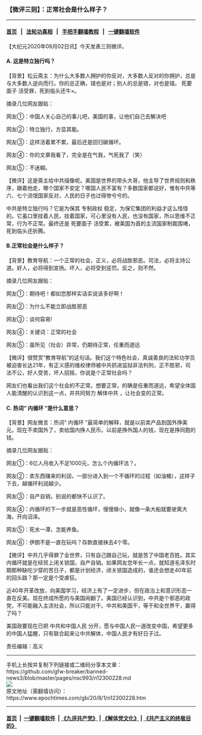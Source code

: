 ### 【微评三则】：正常社会是什么样子？
------------------------

#### [首页](https://github.com/gfw-breaker/banned-news3/blob/master/README.md) &nbsp;&nbsp;|&nbsp;&nbsp; [法轮功真相](https://github.com/begood0513/basic/blob/master/README.md)  &nbsp;&nbsp;|&nbsp;&nbsp; [手把手翻墙教程](https://github.com/gfw-breaker/guides/wiki)  &nbsp;&nbsp;|&nbsp;&nbsp; [一键翻墙软件](https://github.com/gfw-breaker/nogfw/blob/master/README.md)  



<div><p>
 【大纪元2020年08月02日讯】今天发表三则微评。
</p>
<h4>
 A. 这是特立独行吗？
</h4>
<p>
 【背景】松云斋主：为什么大多数人拥护的你反对，大多数人反对的你拥护，总是与大多数人逆向而行。你的总正确，错也是对；别人的总是错，对也是错。
 <ok href="https://www.epochtimes.com/gb/tag/%E6%AD%BB%E8%A6%81%E9%9D%A2%E5%AD%90.html">
  死要面子
 </ok>
 活受罪，死到临头还牛×。
</p>
<p>
 摘录几位网友跟贴：
</p>
<p>
 网友①：中国人关心自己的事儿吧，美国的事，让他们自己去解决吧
</p>
<p>
 网友②：特立独行，方显其能。
</p>
<p>
 网友③：这样活着累不累，最后还是回归碳循环。
</p>
<p>
 网友④：你的文章我看了，完全是在气我，气死我了（笑）
</p>
<p>
 网友⑤：不迷糊。
</p>
<p>
 【微评】这是斋主给中共描像呢。美国是世界的带头大哥，他主导了世界规则和秩序，跟着他走，哪个国家不安定？哪国人民不富有？多数国家都说好，惟有中共等六、七个流氓国家反对，人民的日子也过得惨兮兮的。
</p>
<p>
 中共是特立独行吗？它是为保其
 <ok href="https://www.epochtimes.com/gb/tag/%E4%B8%93%E5%88%B6%E6%94%BF%E6%9D%83.html">
  专制政权
 </ok>
 稳定，为保它集团的利益才这么怪怪的。它虽口里挂着人民，挂着国家，可心里没有人民，也没有国家，所以思维不正常，行为不正常。最终还是
 <ok href="https://www.epochtimes.com/gb/tag/%E6%AD%BB%E8%A6%81%E9%9D%A2%E5%AD%90.html">
  死要面子
 </ok>
 活受累，被美国为首的主流国家制裁围堵，死到临头还折腾。
</p>
<h4>
 B.正常社会是什么样子？
</h4>
<p>
 【背景】教育导航：一个正常的社会，正义，必将战胜邪恶。司法，必将主持公道。好人，必将得到宣扬。坏人，必将受到惩罚。反之，则不然。
</p>
<p>
 摘录几位网友跟贴：
</p>
<p>
 网友①：期待吧！都如您那样实话实说该多好啊！
</p>
<p>
 网友②：为什么不能立即战胜邪恶
</p>
<p>
 网友③：谈何容易!
</p>
<p>
 网友④：关键词：正常的社会
</p>
<p>
 网友⑤：虽所见（社会）异常，仍期待正常，任重而道远
</p>
<p>
 【微评】很赞赏“教育导航”的这句话。我们这个特色社会，真诚善良的法轮功学员被迫害长达21年，有正义感的维权律师被中共抓进监狱非法判刑，正不胜邪，司法不公，好人受苦，坏人招摇，你说是个正常社会吗？
</p>
<p>
 网友们也看出我们这个社会的不正常。想要正常，的确是任重而道远，希望全体国人能清醒的认识到这一点，并共同努力
 <ok href="https://www.epochtimes.com/gb/tag/%E8%A7%A3%E4%BD%93%E4%B8%AD%E5%85%B1.html">
  解体中共
 </ok>
 ，让社会变的正常。
</p>
<h4>
 C. 热词“
 <ok href="https://www.epochtimes.com/gb/tag/%E5%86%85%E5%BE%AA%E7%8E%AF.html">
  内循环
 </ok>
 ”是什么意思？
</h4>
<p>
 【背景】网友微言：热词“
 <ok href="https://www.epochtimes.com/gb/tag/%E5%86%85%E5%BE%AA%E7%8E%AF.html">
  内循环
 </ok>
 ”最简单的解释，就是以前卖产品到国外挣美元，现在不卖国外了，卖给国内挣人民币。以前是挣外国人的钱，现在是挣同胞的钱。
</p>
<p>
 摘录几位网友跟贴：
</p>
<p>
 网友①：6亿人月收入不足1000元，怎么个内循环法？。
</p>
<p>
 网友②：卖东西赚来的利润，一部分进入到一个不循环的过程（如油桶），这样子下去，越循环利润越少。
</p>
<p>
 网友③：自产自销，别说的都快不认识了。
</p>
<p>
 网友④：内循环的下一步就是恶性循环，慢慢做小，就像一条大船就要驶离大海，开向沼泽。
</p>
<p>
 网友⑤：死水一潭，怎能养鱼。
</p>
<p>
 网友⑥：伊朗不是一直在玩吗？存款直接抹去4个零。
</p>
<p>
 【微评】中共几乎得罪了全世界，只有自己跟自己玩，就是苦了中国老百姓。其实内循环就是在经贸上闭关锁国，自产自销。如果网友您年长一点，就知道毛泽东时期那种缺吃少穿的苦日子，都是计划经济，闭关锁国造成的，谁还会想走40年前的回头路？那一定是个受虐狂。
</p>
<p>
 近40年开革改放，向美国学习，经济上有了一定进步，但在政治上和意识形态一直在反美。现在终成所愿的与美国闹翻了。美国已经认识到，中共是个邪恶的政党，不可能融入主流社会，所以只能对干。中共和美国干，等于和全世界干，赢得了吗？
</p>
<p>
 美国政要现在已把
 <ok href="https://www.epochtimes.com/gb/tag/%E4%B8%AD%E5%85%B1%E5%92%8C%E4%B8%AD%E5%9B%BD%E4%BA%BA%E6%B0%91.html">
  中共和中国人民
 </ok>
 分开，愿与中国人民一道改变中国，希望更多的中国人猛醒，只有联合起来让中共解体，中国人民才有好日子过。
</p>
<p>
 责任编辑：高义
</p>
</div>
<hr/>
手机上长按并复制下列链接或二维码分享本文章：<br/>
https://github.com/gfw-breaker/banned-news3/blob/master/pages/nsc993/n12300228.md <br/>
<a href='https://github.com/gfw-breaker/banned-news3/blob/master/pages/nsc993/n12300228.md'><img src='https://github.com/gfw-breaker/banned-news3/blob/master/pages/nsc993/n12300228.md.png'/></a> <br/>
原文地址（需翻墙访问）：https://www.epochtimes.com/gb/20/8/1/n12300228.htm


------------------------
#### [首页](https://github.com/gfw-breaker/banned-news3/blob/master/README.md) &nbsp;|&nbsp; [一键翻墙软件](https://github.com/gfw-breaker/nogfw/blob/master/README.md) &nbsp;| [《九评共产党》](https://github.com/gfw-breaker/9ping.md/blob/master/README.md#九评之一评共产党是什么) | [《解体党文化》](https://github.com/gfw-breaker/jtdwh.md/blob/master/README.md) | [《共产主义的终极目的》](https://github.com/gfw-breaker/gczydzjmd.md/blob/master/README.md)


<img src='http://gfw-breaker.win/banned-news3/pages/nsc993/n12300228.md' width='0px' height='0px'/>
